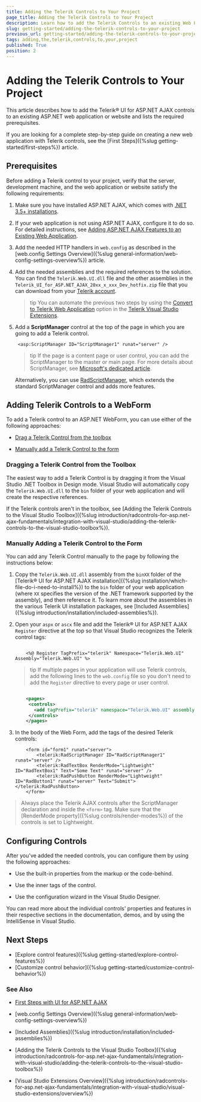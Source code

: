 ```yaml
---
title: Adding the Telerik Controls to Your Project
page_title: Adding the Telerik Controls to Your Project
description: Learn how to add the Telerik Controls to an existing Web Forms Project.
slug: getting-started/adding-the-telerik-controls-to-your-project
previous_url: getting-started/adding-the-telerik-controls-to-your-project
tags: adding,the,telerik,controls,to,your,project
published: True
position: 2
---
```


# Adding the Telerik Controls to Your Project

This article describes how to add the Telerik® UI for ASP.NET AJAX controls to an existing ASP.NET web application or website and lists the required prerequisites.

If you are looking for a complete step-by-step guide on creating a new web application with Telerik controls, see the [First Steps]({%slug getting-started/first-steps%}) article.

## Prerequisites

Before adding a Telerik control to your project, verify that the server, development machine, and the web application or website satisfy the following requirements:

1. Make sure you have installed ASP.NET AJAX, which comes with <a href="https://www.microsoft.com/net/download/dotnet-framework-runtime" target="_blank">.NET 3.5+ installations</a>.

1. If your web application is not using ASP.NET AJAX, configure it to do so. For detailed instructions, see <a href="https://docs.microsoft.com/en-us/aspnet/web-forms/videos/aspnet-ajax/how-do-i-add-aspnet-ajax-features-to-an-existing-web-application" target="_blank">Adding ASP.NET AJAX Features to an Existing Web Application</a>.

1. Add the needed HTTP handlers in `web.config` as described in the [web.config Settings Overview]({%slug general-information/web-config-settings-overview%}) article.

1. Add the needed assemblies and the required references to the solution. You can find the `Telerik.Web.UI.dll` file and the other assemblies in the `Telerik_UI_for_ASP.NET_AJAX_20xx_x_xxx_Dev_hotfix.zip` file that you can download from your [Telerik account](https://www.telerik.com/account/product-download?product=RCAJAX).

    >tip You can automate the previous two steps by using the [Convert to Telerik Web Application](https://docs.telerik.com/devtools/aspnet-ajax/general-information/integration-with-visual-studio/visual-studio-extensions/convert-project) option in the [Telerik Visual Studio Extensions](https://docs.telerik.com/devtools/aspnet-ajax/general-information/integration-with-visual-studio/visual-studio-extensions/overview).

1. Add a **ScriptManager** control at the top of the page in which you are going to add a Telerik control.
	
		<asp:ScriptManager ID="ScriptManager1" runat="server" />				

	>tip If the page is a content page or user control, you can add the ScriptManager to the master or main page. For more details about ScriptManager, see <a href="https://docs.microsoft.com/en-us/dotnet/api/system.web.ui.scriptmanager?view=netframework-4.8" target="_blank">Microsoft's dedicated article</a>.

    Alternatively, you can use [RadScriptManager](https://docs.telerik.com/devtools/aspnet-ajax/controls/scriptmanager/overview), which extends the standard ScriptManager control and adds more features.

## Adding Telerik Controls to a WebForm

To add a Telerik control to an ASP.NET WebForm, you can use either of the following approaches:

* [Drag a Telerik Control from the toolbox](#dragging-a-telerik-control-from-the-toolbox)

* [Manually add a Telerik Control to the form](#manually-adding-a-telerik-control-to-the-form)

### Dragging a Telerik Control from the Toolbox

The easiest way to add a Telerik Control is by dragging it from the Visual Studio .NET Toolbox in Design mode. Visual Studio will automatically copy the `Telerik.Web.UI.dll` to the `bin` folder of your web application and will create the respective references.

If the Telerik controls aren't in the toolbox, see [Adding the Telerik Controls to the Visual Studio Toolbox]({%slug introduction/radcontrols-for-asp.net-ajax-fundamentals/integration-with-visual-studio/adding-the-telerik-controls-to-the-visual-studio-toolbox%}).

### Manually Adding a Telerik Control to the Form

You can add any Telerik Control manually to the page by following the instructions below:

1. Copy the `Telerik.Web.UI.dll` assembly from the `binXX` folder of the [Telerik® UI for ASP.NET AJAX installation]({%slug installation/which-file-do-i-need-to-install%}) to the `bin` folder of your web application (where `XX` specifies the version of the .NET framework supported by the assembly), and then reference it. To learn more about the assemblies in the various Telerik UI installation packages, see [Included Assemblies]({%slug introduction/installation/included-assemblies%}).

1. Open your `aspx` or `ascx` file and add the Telerik® UI for ASP.NET AJAX `Register` directive at the top so that Visual Studio recognizes the Telerik control tags:

	````ASP.NET

		<%@ Register TagPrefix="telerik" Namespace="Telerik.Web.UI" Assembly="Telerik.Web.UI" %> 
	````

	>tip If multiple pages in your application will use Telerik controls, add the following lines to the `web.config` file so you don't need to add the `Register` directive to every page or user control.

	````XML

		<pages>
		 <controls>
		   <add tagPrefix="telerik" namespace="Telerik.Web.UI" assembly="Telerik.Web.UI" />
		 </controls>
		</pages>   
	````

1. In the body of the Web Form, add the tags of the desired Telerik controls:

	````ASP.NET
		<form id="form1" runat="server">
			<telerik:RadScriptManager ID="RadScriptManager1" runat="server" />
			<telerik:RadTextBox RenderMode="Lightweight" ID="RadTextBox1" Text="Some Text" runat="server" /> 
			<telerik:RadPushButton RenderMode="Lightweight" ID="RadButton1" runat="server" Text="Submit"></telerik:RadPushButton>
		</form>
	````

>Always place the Telerik AJAX controls after the ScriptManager declaration and inside the `<form>` tag. Make sure that the [RenderMode property]({%slug controls/render-modes%}) of the controls is set to Lightweight.

## Configuring Controls

After you've added the needed controls, you can configure them by using the following approaches:

* Use the built-in properties from the markup or the code-behind.

* Use the inner tags of the control.

* Use the configuration wizard in the Visual Studio Designer.

You can read more about the individual controls' properties and features in their respective sections in the documentation, demos, and by using the IntelliSense in Visual Studio.

## Next Steps

* [Explore control features]({%slug getting-started/explore-control-features%})
* [Customize control behavior]({%slug getting-started/customize-control-behavior%})


### See Also

 * [First Steps with UI for ASP.NET AJAX](https://docs.telerik.com/devtools/aspnet-ajax/getting-started/first-steps)

 * [web.config Settings Overview]({%slug general-information/web-config-settings-overview%})

 * [Included Assemblies]({%slug introduction/installation/included-assemblies%})

 * [Adding the Telerik Controls to the Visual Studio Toolbox]({%slug introduction/radcontrols-for-asp.net-ajax-fundamentals/integration-with-visual-studio/adding-the-telerik-controls-to-the-visual-studio-toolbox%})

 * [Visual Studio Extensions Overview]({%slug introduction/radcontrols-for-asp.net-ajax-fundamentals/integration-with-visual-studio/visual-studio-extensions/overview%})
